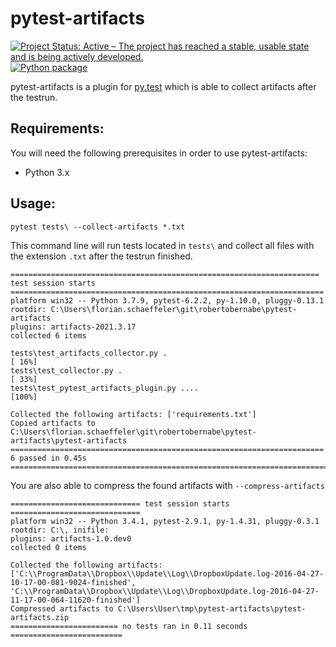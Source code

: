 # pytest-artifacts
[![Project Status: Active – The project has reached a stable, usable state and is being actively developed.](https://www.repostatus.org/badges/latest/active.svg)](https://www.repostatus.org/#active)
[![Python package](https://github.com/robertobernabe/pytest-artifacts/actions/workflows/python-package.yml/badge.svg)](https://github.com/robertobernabe/pytest-artifacts/actions/workflows/python-package.yml)

pytest-artifacts is a plugin for [py.test](https://pytest.org) which is able to collect artifacts after the testrun.


## Requirements:

You will need the following prerequisites in order to use pytest-artifacts:

- Python 3.x


## Usage:

    pytest tests\ --collect-artifacts *.txt
    
This command line will run tests located in `tests\` and collect all files with the extension `.txt` after the testrun finished.
  
 
     
    ===================================================================== test session starts ====================================================================== 
    platform win32 -- Python 3.7.9, pytest-6.2.2, py-1.10.0, pluggy-0.13.1
    rootdir: C:\Users\florian.schaeffeler\git\robertobernabe\pytest-artifacts
    plugins: artifacts-2021.3.17
    collected 6 items                                                                                                                                                

    tests\test_artifacts_collector.py .                                                                                                                       [ 16%] 
    tests\test_collector.py .                                                                                                                                 [ 33%] 
    tests\test_pytest_artifacts_plugin.py ....                                                                                                                [100%] 

    Collected the following artifacts: ['requirements.txt']
    Copied artifacts to C:\Users\florian.schaeffeler\git\robertobernabe\pytest-artifacts\pytest-artifacts
    ====================================================================== 6 passed in 0.45s ======================================================================= 


You are also able to compress the found artifacts with `--compress-artifacts`
        
    

    ============================= test session starts =============================
    platform win32 -- Python 3.4.1, pytest-2.9.1, py-1.4.31, pluggy-0.3.1
    rootdir: C:\, inifile:
    plugins: artifacts-1.0.dev0
    collected 0 items
    
    Collected the following artifacts: ['C:\\ProgramData\\Dropbox\\Update\\Log\\DropboxUpdate.log-2016-04-27-10-17-00-081-9024-finished', 'C:\\ProgramData\\Dropbox\\Update\\Log\\DropboxUpdate.log-2016-04-27-11-17-00-064-11620-finished']
    Compressed artifacts to C:\Users\User\tmp\pytest-artifacts\pytest-artifacts.zip
    ======================== no tests ran in 0.11 seconds =========================
